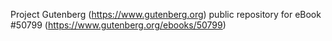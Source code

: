 Project Gutenberg (https://www.gutenberg.org) public repository for eBook #50799 (https://www.gutenberg.org/ebooks/50799)
